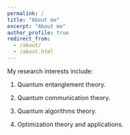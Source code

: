 ```yaml
---
permalink: /
title: "About me"
excerpt: "About me"
author_profile: true
redirect_from: 
  - /about/
  - /about.html
---
```


My research interests include:

1. Quantum entanglement theory.

2. Quantum communication theory.

3. Quantum algorithms theory.

4. Optimization theory and applications.

